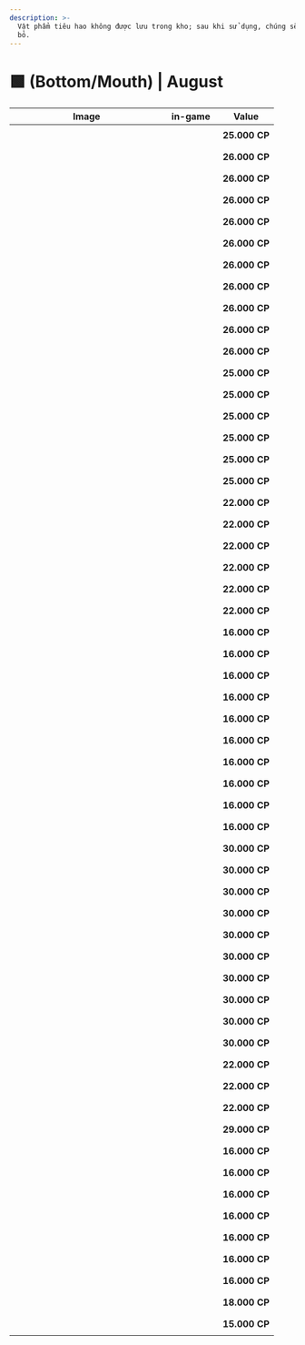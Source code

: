 ```yaml
---
description: >-
  Vật phẩm tiêu hao không được lưu trong kho; sau khi sử dụng, chúng sẽ bị loại
  bỏ.
---
```


# 🟩 (Bottom/Mouth) | August

<table><thead><tr><th width="255.6666259765625">Image</th><th>in-game</th><th>Value</th></tr></thead><tbody><tr><td><div><figure><img src="https://2519823574-files.gitbook.io/~/files/v0/b/gitbook-x-prod.appspot.com/o/spaces%2FcRMWNBzOKVfDmKU3tkwa%2Fuploads%2FHVieVV24ijaE63BRw6vW%2Fa1.png?alt=media&#x26;token=97d949f6-e22f-4632-b741-e1843e758181" alt=""><figcaption></figcaption></figure></div></td><td><div><figure><img src="https://2519823574-files.gitbook.io/~/files/v0/b/gitbook-x-prod.appspot.com/o/spaces%2FcRMWNBzOKVfDmKU3tkwa%2Fuploads%2FdZkq2J9abssCukhQpYow%2F1.gif?alt=media&#x26;token=447c6c38-f28f-4be6-b50c-29bca8faf948" alt=""><figcaption></figcaption></figure></div></td><td><strong>25.000 CP</strong></td></tr><tr><td><div><figure><img src="https://2519823574-files.gitbook.io/~/files/v0/b/gitbook-x-prod.appspot.com/o/spaces%2FcRMWNBzOKVfDmKU3tkwa%2Fuploads%2Fi9HKGVpaHVRXOKXesk0F%2Fa2.png?alt=media&#x26;token=c1491bc8-6c69-4579-9018-bc898ae651b3" alt=""><figcaption></figcaption></figure></div></td><td><div><figure><img src="https://2519823574-files.gitbook.io/~/files/v0/b/gitbook-x-prod.appspot.com/o/spaces%2FcRMWNBzOKVfDmKU3tkwa%2Fuploads%2FKi6sfJAk94FGCmKCJdZB%2F2.gif?alt=media&#x26;token=b3323625-45d1-4024-9bc3-c24934044f90" alt=""><figcaption></figcaption></figure></div></td><td><strong>26.000 CP</strong></td></tr><tr><td><div><figure><img src="https://2519823574-files.gitbook.io/~/files/v0/b/gitbook-x-prod.appspot.com/o/spaces%2FcRMWNBzOKVfDmKU3tkwa%2Fuploads%2FhouJdhhIXS4NEHFi6Vwt%2Fa3.png?alt=media&#x26;token=336f8e2d-6f72-4dbe-a808-72c517546500" alt=""><figcaption></figcaption></figure></div></td><td><div><figure><img src="https://2519823574-files.gitbook.io/~/files/v0/b/gitbook-x-prod.appspot.com/o/spaces%2FcRMWNBzOKVfDmKU3tkwa%2Fuploads%2FwVRIFSIhxJQVmuB2yjSS%2F3.gif?alt=media&#x26;token=4a5f1b39-de0e-40a7-a333-a989d18f39f4" alt=""><figcaption></figcaption></figure></div></td><td><strong>26.000 CP</strong></td></tr><tr><td><div><figure><img src="https://2519823574-files.gitbook.io/~/files/v0/b/gitbook-x-prod.appspot.com/o/spaces%2FcRMWNBzOKVfDmKU3tkwa%2Fuploads%2FWyrVqoszTYcjryBGZpRK%2Fa4.png?alt=media&#x26;token=d5cc6705-2543-41e2-b64c-8cc578e1510c" alt=""><figcaption></figcaption></figure></div></td><td><div><figure><img src="https://2519823574-files.gitbook.io/~/files/v0/b/gitbook-x-prod.appspot.com/o/spaces%2FcRMWNBzOKVfDmKU3tkwa%2Fuploads%2FayWdexAZJykAb1E5fpYD%2F4.gif?alt=media&#x26;token=65b3fb1a-2c67-4327-9769-c878b0c428ed" alt=""><figcaption></figcaption></figure></div></td><td><strong>26.000 CP</strong></td></tr><tr><td><div><figure><img src="https://2519823574-files.gitbook.io/~/files/v0/b/gitbook-x-prod.appspot.com/o/spaces%2FcRMWNBzOKVfDmKU3tkwa%2Fuploads%2F4Gs4tZOn1qqeVU9gVn8y%2Fa5.png?alt=media&#x26;token=b2a1adee-2636-46a1-81ca-a7811b8b6a25" alt=""><figcaption></figcaption></figure></div></td><td><div><figure><img src="https://2519823574-files.gitbook.io/~/files/v0/b/gitbook-x-prod.appspot.com/o/spaces%2FcRMWNBzOKVfDmKU3tkwa%2Fuploads%2FbjzRBb5koyZEhv8Dwp3D%2F5.gif?alt=media&#x26;token=d7f109ae-3f43-4ff5-baa8-c8ab334ba219" alt=""><figcaption></figcaption></figure></div></td><td><strong>26.000 CP</strong></td></tr><tr><td><div><figure><img src="https://2519823574-files.gitbook.io/~/files/v0/b/gitbook-x-prod.appspot.com/o/spaces%2FcRMWNBzOKVfDmKU3tkwa%2Fuploads%2FbWI8ZWozhoZKg9s9glc7%2Fa6.png?alt=media&#x26;token=515c53ba-4594-43c5-ba2e-a573fd629c1a" alt=""><figcaption></figcaption></figure></div></td><td><div><figure><img src="https://2519823574-files.gitbook.io/~/files/v0/b/gitbook-x-prod.appspot.com/o/spaces%2FcRMWNBzOKVfDmKU3tkwa%2Fuploads%2FZGTg2mMZwpa44bhNL105%2F6.gif?alt=media&#x26;token=c1bae533-8796-43f8-9aa2-9206bc778e10" alt=""><figcaption></figcaption></figure></div></td><td><strong>26.000 CP</strong></td></tr><tr><td><div><figure><img src="https://2519823574-files.gitbook.io/~/files/v0/b/gitbook-x-prod.appspot.com/o/spaces%2FcRMWNBzOKVfDmKU3tkwa%2Fuploads%2FLQ9q8SsvjrRoI54SYi9Z%2Fa7.png?alt=media&#x26;token=2a230de4-6dec-4b85-8790-bfbf26de56ec" alt=""><figcaption></figcaption></figure></div></td><td><div><figure><img src="https://2519823574-files.gitbook.io/~/files/v0/b/gitbook-x-prod.appspot.com/o/spaces%2FcRMWNBzOKVfDmKU3tkwa%2Fuploads%2Fqrw74bmCg3MmSPZoF7ig%2F7.gif?alt=media&#x26;token=141d4b3c-6a6c-4a44-8d7e-b3b5d6a7bfcd" alt=""><figcaption></figcaption></figure></div></td><td><strong>26.000 CP</strong></td></tr><tr><td><div><figure><img src="https://2519823574-files.gitbook.io/~/files/v0/b/gitbook-x-prod.appspot.com/o/spaces%2FcRMWNBzOKVfDmKU3tkwa%2Fuploads%2Fqap8V47qW46WqTldP5YP%2Fa8.png?alt=media&#x26;token=b8e57a84-6a92-4cbe-8372-a91c8dd5eade" alt=""><figcaption></figcaption></figure></div></td><td><div><figure><img src="https://2519823574-files.gitbook.io/~/files/v0/b/gitbook-x-prod.appspot.com/o/spaces%2FcRMWNBzOKVfDmKU3tkwa%2Fuploads%2FLZqxkJDFp2ZVeJaxmeTw%2F8.gif?alt=media&#x26;token=5400dc50-cd7d-4305-b339-2db04a5d42ef" alt=""><figcaption></figcaption></figure></div></td><td><strong>26.000 CP</strong></td></tr><tr><td><div><figure><img src="https://2519823574-files.gitbook.io/~/files/v0/b/gitbook-x-prod.appspot.com/o/spaces%2FcRMWNBzOKVfDmKU3tkwa%2Fuploads%2F0fXenZ7m82AwMmSBvYAB%2Fa9.png?alt=media&#x26;token=dd978abf-9a5a-47a5-a3e5-9195b3ac76ac" alt=""><figcaption></figcaption></figure></div></td><td><div><figure><img src="https://2519823574-files.gitbook.io/~/files/v0/b/gitbook-x-prod.appspot.com/o/spaces%2FcRMWNBzOKVfDmKU3tkwa%2Fuploads%2FUlGmf0ufqKLEUYKDhvUJ%2F9.gif?alt=media&#x26;token=28022605-80da-4f25-be6b-6a3184728005" alt=""><figcaption></figcaption></figure></div></td><td><strong>26.000 CP</strong></td></tr><tr><td><div><figure><img src="https://2519823574-files.gitbook.io/~/files/v0/b/gitbook-x-prod.appspot.com/o/spaces%2FcRMWNBzOKVfDmKU3tkwa%2Fuploads%2FQVlGCnDkjPVIEPWVw3Ue%2Fa10.png?alt=media&#x26;token=4bb33533-d252-49e3-a9eb-3d4006a5f0af" alt=""><figcaption></figcaption></figure></div></td><td><div><figure><img src="https://2519823574-files.gitbook.io/~/files/v0/b/gitbook-x-prod.appspot.com/o/spaces%2FcRMWNBzOKVfDmKU3tkwa%2Fuploads%2FP8DWH4CrMHKoMnmSo6Sr%2F10.gif?alt=media&#x26;token=a98ec0cf-05a3-4b89-a540-d1b5938644bd" alt=""><figcaption></figcaption></figure></div></td><td><strong>26.000 CP</strong></td></tr><tr><td><div><figure><img src="https://2519823574-files.gitbook.io/~/files/v0/b/gitbook-x-prod.appspot.com/o/spaces%2FcRMWNBzOKVfDmKU3tkwa%2Fuploads%2FqpQMAd69tPwyAxCXwTYy%2Fa11.png?alt=media&#x26;token=2a8ab0d4-8b90-4825-8a6d-488830342450" alt=""><figcaption></figcaption></figure></div></td><td><div><figure><img src="https://2519823574-files.gitbook.io/~/files/v0/b/gitbook-x-prod.appspot.com/o/spaces%2FcRMWNBzOKVfDmKU3tkwa%2Fuploads%2FbNNdFkIlNcoUnPH1lzeI%2F11.gif?alt=media&#x26;token=8974c4d1-4e32-4dae-b491-e32cfde20772" alt=""><figcaption></figcaption></figure></div></td><td><strong>26.000 CP</strong></td></tr><tr><td><div><figure><img src="https://2519823574-files.gitbook.io/~/files/v0/b/gitbook-x-prod.appspot.com/o/spaces%2FcRMWNBzOKVfDmKU3tkwa%2Fuploads%2FORabnIBjF1GdK6wEyBp0%2Fimage.png?alt=media&#x26;token=9f638db7-3c35-4483-9cac-9b2570c3da97" alt=""><figcaption></figcaption></figure></div></td><td><div><figure><img src="https://2519823574-files.gitbook.io/~/files/v0/b/gitbook-x-prod.appspot.com/o/spaces%2FcRMWNBzOKVfDmKU3tkwa%2Fuploads%2FahIqra4JzMmuGUnaKBts%2F1.gif?alt=media&#x26;token=36731e27-ec72-4942-b5b0-757ff34bf027" alt=""><figcaption></figcaption></figure></div></td><td><strong>25.000 CP</strong></td></tr><tr><td><div><figure><img src="https://2519823574-files.gitbook.io/~/files/v0/b/gitbook-x-prod.appspot.com/o/spaces%2FcRMWNBzOKVfDmKU3tkwa%2Fuploads%2F7vBdz9hax70qLC5gEoO1%2Fimage.png?alt=media&#x26;token=73f784eb-f4ad-4374-9ca7-36e259b38f6b" alt=""><figcaption></figcaption></figure></div></td><td><div><figure><img src="https://2519823574-files.gitbook.io/~/files/v0/b/gitbook-x-prod.appspot.com/o/spaces%2FcRMWNBzOKVfDmKU3tkwa%2Fuploads%2F6brxgmd0vjGVVa8YqRYJ%2F2.gif?alt=media&#x26;token=d5e51589-9ebe-4535-8e34-3e03b42d068e" alt=""><figcaption></figcaption></figure></div></td><td><strong>25.000 CP</strong></td></tr><tr><td><div><figure><img src="https://2519823574-files.gitbook.io/~/files/v0/b/gitbook-x-prod.appspot.com/o/spaces%2FcRMWNBzOKVfDmKU3tkwa%2Fuploads%2FTRQYlDlEDfKB9CiVWeR7%2Fimage.png?alt=media&#x26;token=7c129a1c-ce91-484f-8ddc-e549d18439f7" alt=""><figcaption></figcaption></figure></div></td><td><div><figure><img src="https://2519823574-files.gitbook.io/~/files/v0/b/gitbook-x-prod.appspot.com/o/spaces%2FcRMWNBzOKVfDmKU3tkwa%2Fuploads%2FPIBKUJFzyeBC5m8Eb8EH%2F3.gif?alt=media&#x26;token=52a6c5e1-2d00-4327-90d3-dde6c108b53b" alt=""><figcaption></figcaption></figure></div></td><td><strong>25.000 CP</strong></td></tr><tr><td><div><figure><img src="https://2519823574-files.gitbook.io/~/files/v0/b/gitbook-x-prod.appspot.com/o/spaces%2FcRMWNBzOKVfDmKU3tkwa%2Fuploads%2Fax7PIrmg5HVBJbkYapgC%2Fimage.png?alt=media&#x26;token=09cb4129-67e1-4196-a91c-3caa917ff45c" alt=""><figcaption></figcaption></figure></div></td><td><div><figure><img src="https://2519823574-files.gitbook.io/~/files/v0/b/gitbook-x-prod.appspot.com/o/spaces%2FcRMWNBzOKVfDmKU3tkwa%2Fuploads%2FtrqQ8dREMngfqYr3JObp%2F4.gif?alt=media&#x26;token=9b736f5a-f0a5-472c-b73f-877ff624a821" alt=""><figcaption></figcaption></figure></div></td><td><strong>25.000 CP</strong></td></tr><tr><td><div><figure><img src="https://2519823574-files.gitbook.io/~/files/v0/b/gitbook-x-prod.appspot.com/o/spaces%2FcRMWNBzOKVfDmKU3tkwa%2Fuploads%2FkHydcb6UvNlOU16uv5y5%2Fimage.png?alt=media&#x26;token=12c7e517-9947-47f9-9a5e-50410a8e667a" alt=""><figcaption></figcaption></figure></div></td><td><div><figure><img src="https://2519823574-files.gitbook.io/~/files/v0/b/gitbook-x-prod.appspot.com/o/spaces%2FcRMWNBzOKVfDmKU3tkwa%2Fuploads%2FQN5jRRMoYmqNL6mV1kKz%2F5.gif?alt=media&#x26;token=88071627-5b7b-4c70-ac18-691c41b7605d" alt=""><figcaption></figcaption></figure></div></td><td><strong>25.000 CP</strong></td></tr><tr><td><div><figure><img src="https://2519823574-files.gitbook.io/~/files/v0/b/gitbook-x-prod.appspot.com/o/spaces%2FcRMWNBzOKVfDmKU3tkwa%2Fuploads%2F8ga9XCpaxrFyciuuDReV%2Fimage.png?alt=media&#x26;token=888ceb4f-0dca-4391-8e29-22010c14de67" alt=""><figcaption></figcaption></figure></div></td><td><div><figure><img src="https://2519823574-files.gitbook.io/~/files/v0/b/gitbook-x-prod.appspot.com/o/spaces%2FcRMWNBzOKVfDmKU3tkwa%2Fuploads%2FmU3tm22z6egpn7bif86Z%2F6.gif?alt=media&#x26;token=6556e795-00c3-46eb-93b4-05e64efa18eb" alt=""><figcaption></figcaption></figure></div></td><td><strong>25.000 CP</strong></td></tr><tr><td><div><figure><img src="https://2519823574-files.gitbook.io/~/files/v0/b/gitbook-x-prod.appspot.com/o/spaces%2FcRMWNBzOKVfDmKU3tkwa%2Fuploads%2Fljratk0gbJkGBpuEGQa7%2Fimage.png?alt=media&#x26;token=ef511e8d-b7b8-4d09-8ae6-89b0438735f7" alt=""><figcaption></figcaption></figure></div></td><td><div><figure><img src="https://2519823574-files.gitbook.io/~/files/v0/b/gitbook-x-prod.appspot.com/o/spaces%2FcRMWNBzOKVfDmKU3tkwa%2Fuploads%2FOantpTkWyCyrbtR5fEPV%2F7.gif?alt=media&#x26;token=7bba128d-f0c9-45e1-b3aa-4889663a1302" alt=""><figcaption></figcaption></figure></div></td><td><strong>22.000 CP</strong></td></tr><tr><td><div><figure><img src="https://2519823574-files.gitbook.io/~/files/v0/b/gitbook-x-prod.appspot.com/o/spaces%2FcRMWNBzOKVfDmKU3tkwa%2Fuploads%2FTKdxCYpTPtGcAbzSqwU2%2Fimage.png?alt=media&#x26;token=409bbc51-cab7-4c03-8a0a-75f5fc9565d9" alt=""><figcaption></figcaption></figure></div></td><td><div><figure><img src="https://2519823574-files.gitbook.io/~/files/v0/b/gitbook-x-prod.appspot.com/o/spaces%2FcRMWNBzOKVfDmKU3tkwa%2Fuploads%2Fc9YLwPt4FRF7NMfHtDMQ%2F8.gif?alt=media&#x26;token=401cea12-4196-4ea9-8df1-ba96be8481d2" alt=""><figcaption></figcaption></figure></div></td><td><strong>22.000 CP</strong></td></tr><tr><td><div><figure><img src="https://2519823574-files.gitbook.io/~/files/v0/b/gitbook-x-prod.appspot.com/o/spaces%2FcRMWNBzOKVfDmKU3tkwa%2Fuploads%2Fk2WQ0lKHnPLnrGnhq0v4%2Fimage.png?alt=media&#x26;token=c5faf286-0736-4a30-8fc7-22104ad6eb85" alt=""><figcaption></figcaption></figure></div></td><td><div><figure><img src="https://2519823574-files.gitbook.io/~/files/v0/b/gitbook-x-prod.appspot.com/o/spaces%2FcRMWNBzOKVfDmKU3tkwa%2Fuploads%2FXHOPBMyBRlvGGoljTGhj%2F9.gif?alt=media&#x26;token=2f370061-3ed4-4a8f-94da-1538d7dec793" alt=""><figcaption></figcaption></figure></div></td><td><strong>22.000 CP</strong></td></tr><tr><td><div><figure><img src="https://2519823574-files.gitbook.io/~/files/v0/b/gitbook-x-prod.appspot.com/o/spaces%2FcRMWNBzOKVfDmKU3tkwa%2Fuploads%2FzMq2Qx7v73cnpg033riP%2Fimage.png?alt=media&#x26;token=8d52d900-60f8-4ec1-be17-5f5a935038a3" alt=""><figcaption></figcaption></figure></div></td><td><div><figure><img src="https://2519823574-files.gitbook.io/~/files/v0/b/gitbook-x-prod.appspot.com/o/spaces%2FcRMWNBzOKVfDmKU3tkwa%2Fuploads%2FEFeducEdJoTsXvLYbvs1%2F10.gif?alt=media&#x26;token=595ff835-ec72-4eaa-8ec3-255ca8d4ef72" alt=""><figcaption></figcaption></figure></div></td><td><strong>22.000 CP</strong></td></tr><tr><td><div><figure><img src="https://2519823574-files.gitbook.io/~/files/v0/b/gitbook-x-prod.appspot.com/o/spaces%2FcRMWNBzOKVfDmKU3tkwa%2Fuploads%2FZv0zvzQDfQ6Z5USSwRn3%2Fimage.png?alt=media&#x26;token=edd688d0-3d40-4a11-9c12-91c6e8e6f705" alt=""><figcaption></figcaption></figure></div></td><td><div><figure><img src="https://2519823574-files.gitbook.io/~/files/v0/b/gitbook-x-prod.appspot.com/o/spaces%2FcRMWNBzOKVfDmKU3tkwa%2Fuploads%2FvrBPHpbsb708jiVvcTau%2F11.gif?alt=media&#x26;token=f0390f01-595d-46b1-8bc4-4f8d09a0577c" alt=""><figcaption></figcaption></figure></div></td><td><strong>22.000 CP</strong></td></tr><tr><td><div><figure><img src="https://2519823574-files.gitbook.io/~/files/v0/b/gitbook-x-prod.appspot.com/o/spaces%2FcRMWNBzOKVfDmKU3tkwa%2Fuploads%2FwPaTZfAsM3M3Kovx6uqw%2Fimage.png?alt=media&#x26;token=3a965cbd-8d85-46f5-9992-ba6623a301b3" alt=""><figcaption></figcaption></figure></div></td><td><div><figure><img src="https://2519823574-files.gitbook.io/~/files/v0/b/gitbook-x-prod.appspot.com/o/spaces%2FcRMWNBzOKVfDmKU3tkwa%2Fuploads%2FzsioW9NFXCfh68d8JdZK%2F12.gif?alt=media&#x26;token=253dcdaa-6466-41b9-9c4e-b530d8b83f42" alt=""><figcaption></figcaption></figure></div></td><td><strong>22.000 CP</strong></td></tr><tr><td><div><figure><img src="https://2519823574-files.gitbook.io/~/files/v0/b/gitbook-x-prod.appspot.com/o/spaces%2FcRMWNBzOKVfDmKU3tkwa%2Fuploads%2Fqg9W8hEkXlM76KiaAXM7%2Fimage.png?alt=media&#x26;token=1cdf9582-448a-47d9-a690-d00e3ea59323" alt=""><figcaption></figcaption></figure></div></td><td><div><figure><img src="https://2519823574-files.gitbook.io/~/files/v0/b/gitbook-x-prod.appspot.com/o/spaces%2FcRMWNBzOKVfDmKU3tkwa%2Fuploads%2FIb4NI7azU8OTtUJBTpci%2F14.gif?alt=media&#x26;token=14a0f173-1b06-4e30-8b5f-dcd50389496c" alt=""><figcaption></figcaption></figure></div></td><td><strong>16.000 CP</strong></td></tr><tr><td><div><figure><img src="https://2519823574-files.gitbook.io/~/files/v0/b/gitbook-x-prod.appspot.com/o/spaces%2FcRMWNBzOKVfDmKU3tkwa%2Fuploads%2FNAGgL1Cozk3vRNq5DkfC%2Fimage.png?alt=media&#x26;token=5599fb22-8cd5-4e36-992f-d4abb94033b0" alt=""><figcaption></figcaption></figure></div></td><td><div><figure><img src="https://2519823574-files.gitbook.io/~/files/v0/b/gitbook-x-prod.appspot.com/o/spaces%2FcRMWNBzOKVfDmKU3tkwa%2Fuploads%2FqBr0yJYlC5dtaExRsgsz%2F15.gif?alt=media&#x26;token=6db12b0a-8ba1-4fa7-a5de-9a4de2819202" alt=""><figcaption></figcaption></figure></div></td><td><strong>16.000 CP</strong></td></tr><tr><td><div><figure><img src="https://2519823574-files.gitbook.io/~/files/v0/b/gitbook-x-prod.appspot.com/o/spaces%2FcRMWNBzOKVfDmKU3tkwa%2Fuploads%2FzQiUPdiQlkCBQ6GHHQ9o%2Fimage.png?alt=media&#x26;token=6a08c26a-8c0e-43f8-bb11-95257b42808d" alt=""><figcaption></figcaption></figure></div></td><td><div><figure><img src="https://2519823574-files.gitbook.io/~/files/v0/b/gitbook-x-prod.appspot.com/o/spaces%2FcRMWNBzOKVfDmKU3tkwa%2Fuploads%2Fv88bNoogTAGFycfsVdKt%2F16.gif?alt=media&#x26;token=ded00de4-b16d-4276-871f-ff6e14ef6b7c" alt=""><figcaption></figcaption></figure></div></td><td><strong>16.000 CP</strong></td></tr><tr><td><div><figure><img src="https://2519823574-files.gitbook.io/~/files/v0/b/gitbook-x-prod.appspot.com/o/spaces%2FcRMWNBzOKVfDmKU3tkwa%2Fuploads%2FlXf7RPXvhxjtnBKyazq8%2Fimage.png?alt=media&#x26;token=11766560-b5c6-4225-bd4f-45e0541dcdb7" alt=""><figcaption></figcaption></figure></div></td><td><div><figure><img src="https://2519823574-files.gitbook.io/~/files/v0/b/gitbook-x-prod.appspot.com/o/spaces%2FcRMWNBzOKVfDmKU3tkwa%2Fuploads%2FOZc6k23Z1LbmpDY25IsZ%2F17.gif?alt=media&#x26;token=f011912a-d3f5-4444-80e8-af0647d23158" alt=""><figcaption></figcaption></figure></div></td><td><strong>16.000 CP</strong></td></tr><tr><td><div><figure><img src="https://2519823574-files.gitbook.io/~/files/v0/b/gitbook-x-prod.appspot.com/o/spaces%2FcRMWNBzOKVfDmKU3tkwa%2Fuploads%2FIChKKMdxQJWHXqKRtiRo%2Fimage.png?alt=media&#x26;token=90695035-2ffc-4a40-a510-dbd34fc7823f" alt=""><figcaption></figcaption></figure></div></td><td><div><figure><img src="https://2519823574-files.gitbook.io/~/files/v0/b/gitbook-x-prod.appspot.com/o/spaces%2FcRMWNBzOKVfDmKU3tkwa%2Fuploads%2FXd1cCSZ4Tjt8QZuRMz1v%2F18.gif?alt=media&#x26;token=27e40333-9f2a-47b2-ad63-b5968b409a7a" alt=""><figcaption></figcaption></figure></div></td><td><strong>16.000 CP</strong></td></tr><tr><td><div><figure><img src="https://2519823574-files.gitbook.io/~/files/v0/b/gitbook-x-prod.appspot.com/o/spaces%2FcRMWNBzOKVfDmKU3tkwa%2Fuploads%2FyTZUWi8tIKjkKR12btIv%2Fimage.png?alt=media&#x26;token=90f1cce6-d91e-431a-8e38-8300de1b80f6" alt=""><figcaption></figcaption></figure></div></td><td><div><figure><img src="https://2519823574-files.gitbook.io/~/files/v0/b/gitbook-x-prod.appspot.com/o/spaces%2FcRMWNBzOKVfDmKU3tkwa%2Fuploads%2F1Om0x4JghkJAbbmuw69p%2F19.gif?alt=media&#x26;token=bcd4e521-f9c1-4c0a-acce-18325d16a12d" alt=""><figcaption></figcaption></figure></div></td><td><strong>16.000 CP</strong></td></tr><tr><td><div><figure><img src="https://2519823574-files.gitbook.io/~/files/v0/b/gitbook-x-prod.appspot.com/o/spaces%2FcRMWNBzOKVfDmKU3tkwa%2Fuploads%2FuEtuJ5lod4Fnt8WQEA46%2Fimage.png?alt=media&#x26;token=fe54dd66-e2df-4544-881c-48070ef4a154" alt=""><figcaption></figcaption></figure></div></td><td><div><figure><img src="https://2519823574-files.gitbook.io/~/files/v0/b/gitbook-x-prod.appspot.com/o/spaces%2FcRMWNBzOKVfDmKU3tkwa%2Fuploads%2Feq7Jok09ngUrA4UaWxYI%2F20.gif?alt=media&#x26;token=cb56490a-301e-4f37-b5c0-c15f09e4179c" alt=""><figcaption></figcaption></figure></div></td><td><strong>16.000 CP</strong></td></tr><tr><td><div><figure><img src="https://2519823574-files.gitbook.io/~/files/v0/b/gitbook-x-prod.appspot.com/o/spaces%2FcRMWNBzOKVfDmKU3tkwa%2Fuploads%2F4ei4lPTwyxYuVpLpk4S6%2Fimage.png?alt=media&#x26;token=956b7f74-e72f-4d51-81b0-e0e2b0b3303d" alt=""><figcaption></figcaption></figure></div></td><td><div><figure><img src="https://2519823574-files.gitbook.io/~/files/v0/b/gitbook-x-prod.appspot.com/o/spaces%2FcRMWNBzOKVfDmKU3tkwa%2Fuploads%2FEU884axJJBCULwGBDCNV%2F21.gif?alt=media&#x26;token=5c2bc72d-c85a-4d27-90f5-6e208528464c" alt=""><figcaption></figcaption></figure></div></td><td><strong>16.000 CP</strong></td></tr><tr><td><div><figure><img src="https://2519823574-files.gitbook.io/~/files/v0/b/gitbook-x-prod.appspot.com/o/spaces%2FcRMWNBzOKVfDmKU3tkwa%2Fuploads%2FJaWzdTXV0ezWpz71LB8r%2Fimage.png?alt=media&#x26;token=56505de9-dd56-427e-8561-26c2bd3e5e36" alt=""><figcaption></figcaption></figure></div></td><td><div><figure><img src="https://2519823574-files.gitbook.io/~/files/v0/b/gitbook-x-prod.appspot.com/o/spaces%2FcRMWNBzOKVfDmKU3tkwa%2Fuploads%2F7nw6GWjgFg4INypM7q8x%2F22.gif?alt=media&#x26;token=58dfffff-c6db-4137-a214-9ba0bd10fee1" alt=""><figcaption></figcaption></figure></div></td><td><strong>16.000 CP</strong></td></tr><tr><td><div><figure><img src="https://2519823574-files.gitbook.io/~/files/v0/b/gitbook-x-prod.appspot.com/o/spaces%2FcRMWNBzOKVfDmKU3tkwa%2Fuploads%2F2lQWsRunNakhjw4Z46tZ%2Fimage.png?alt=media&#x26;token=3f3dbe4b-a77e-4f4c-9e70-732f4991214b" alt=""><figcaption></figcaption></figure></div></td><td><div><figure><img src="https://2519823574-files.gitbook.io/~/files/v0/b/gitbook-x-prod.appspot.com/o/spaces%2FcRMWNBzOKVfDmKU3tkwa%2Fuploads%2Fr03bOqCC71j6pbGyGcf6%2F23.gif?alt=media&#x26;token=bc32dcab-ec33-4223-bcce-e0e9a1427bfa" alt=""><figcaption></figcaption></figure></div></td><td><strong>16.000 CP</strong></td></tr><tr><td><div><figure><img src="https://2519823574-files.gitbook.io/~/files/v0/b/gitbook-x-prod.appspot.com/o/spaces%2FcRMWNBzOKVfDmKU3tkwa%2Fuploads%2F5sQxvLBDxvYk3ipDpHUi%2Fimage.png?alt=media&#x26;token=d1792404-2948-4917-9e87-91a84fa6ae8b" alt=""><figcaption></figcaption></figure></div></td><td><div><figure><img src="https://2519823574-files.gitbook.io/~/files/v0/b/gitbook-x-prod.appspot.com/o/spaces%2FcRMWNBzOKVfDmKU3tkwa%2Fuploads%2FelEJBUORXURW4hwq5oRP%2F24.gif?alt=media&#x26;token=4d3a245a-0ba5-4bc7-86a4-1f5a5b39b2ec" alt=""><figcaption></figcaption></figure></div></td><td><strong>30.000 CP</strong></td></tr><tr><td><div><figure><img src="https://2519823574-files.gitbook.io/~/files/v0/b/gitbook-x-prod.appspot.com/o/spaces%2FcRMWNBzOKVfDmKU3tkwa%2Fuploads%2FseqDGeFwGeu8UTxfaT6U%2Fimage.png?alt=media&#x26;token=07af2a2f-294d-4cea-a0dd-ea4d28ec90e5" alt=""><figcaption></figcaption></figure></div></td><td><div><figure><img src="https://2519823574-files.gitbook.io/~/files/v0/b/gitbook-x-prod.appspot.com/o/spaces%2FcRMWNBzOKVfDmKU3tkwa%2Fuploads%2FJ8FqL3H4mdcQ3UH6Q7ni%2F25.gif?alt=media&#x26;token=3b7152b6-64b1-4f1b-b066-261e6f15cfc4" alt=""><figcaption></figcaption></figure></div></td><td><strong>30.000 CP</strong></td></tr><tr><td><div><figure><img src="https://2519823574-files.gitbook.io/~/files/v0/b/gitbook-x-prod.appspot.com/o/spaces%2FcRMWNBzOKVfDmKU3tkwa%2Fuploads%2FzKaI4ZFJ9BoidwhWpgig%2Fimage.png?alt=media&#x26;token=56c69b68-0dce-47d5-a9c6-ff62cc659c79" alt=""><figcaption></figcaption></figure></div></td><td><div><figure><img src="https://2519823574-files.gitbook.io/~/files/v0/b/gitbook-x-prod.appspot.com/o/spaces%2FcRMWNBzOKVfDmKU3tkwa%2Fuploads%2FfvVHWknZxnBwD7V6QrvB%2F26.gif?alt=media&#x26;token=d49a678d-3227-4a13-844c-7d57ecc8e084" alt=""><figcaption></figcaption></figure></div></td><td><strong>30.000 CP</strong></td></tr><tr><td><div><figure><img src="https://2519823574-files.gitbook.io/~/files/v0/b/gitbook-x-prod.appspot.com/o/spaces%2FcRMWNBzOKVfDmKU3tkwa%2Fuploads%2FXiGN2R0gt9PEOIewTvqv%2Fimage.png?alt=media&#x26;token=f92085a5-bf46-4e91-9437-a9371e464ea4" alt=""><figcaption></figcaption></figure></div></td><td><div><figure><img src="https://2519823574-files.gitbook.io/~/files/v0/b/gitbook-x-prod.appspot.com/o/spaces%2FcRMWNBzOKVfDmKU3tkwa%2Fuploads%2FenpspVRADSzFueHCQjHu%2F27.gif?alt=media&#x26;token=07d2b6ce-d02e-4536-ba3e-bd9c457ca054" alt=""><figcaption></figcaption></figure></div></td><td><strong>30.000 CP</strong></td></tr><tr><td><div><figure><img src="https://2519823574-files.gitbook.io/~/files/v0/b/gitbook-x-prod.appspot.com/o/spaces%2FcRMWNBzOKVfDmKU3tkwa%2Fuploads%2FTKWHHQJ8zElpUQoFFU3d%2Fimage.png?alt=media&#x26;token=05b9486c-39ac-4f93-95a8-8417c2c6d6a8" alt=""><figcaption></figcaption></figure></div></td><td><div><figure><img src="https://2519823574-files.gitbook.io/~/files/v0/b/gitbook-x-prod.appspot.com/o/spaces%2FcRMWNBzOKVfDmKU3tkwa%2Fuploads%2F7HtBwv10tXgI4ZJRE88O%2F28.gif?alt=media&#x26;token=682179e6-b1cd-4396-a06b-bfc0c7038a75" alt=""><figcaption></figcaption></figure></div></td><td><strong>30.000 CP</strong></td></tr><tr><td><div><figure><img src="https://2519823574-files.gitbook.io/~/files/v0/b/gitbook-x-prod.appspot.com/o/spaces%2FcRMWNBzOKVfDmKU3tkwa%2Fuploads%2F1JEWZL08MS0vsyZCQZ2p%2Fimage.png?alt=media&#x26;token=5456486a-a400-46e4-b6a1-779a30040d68" alt=""><figcaption></figcaption></figure></div></td><td><div><figure><img src="https://2519823574-files.gitbook.io/~/files/v0/b/gitbook-x-prod.appspot.com/o/spaces%2FcRMWNBzOKVfDmKU3tkwa%2Fuploads%2FxcnAuu7EbM9ZDvQBY2dI%2F29.gif?alt=media&#x26;token=6c77b6a3-b88c-4805-b95b-71e666d08623" alt=""><figcaption></figcaption></figure></div></td><td><strong>30.000 CP</strong></td></tr><tr><td><div><figure><img src="https://2519823574-files.gitbook.io/~/files/v0/b/gitbook-x-prod.appspot.com/o/spaces%2FcRMWNBzOKVfDmKU3tkwa%2Fuploads%2FSAQhVr02RcMBaLBJFjhb%2Fimage.png?alt=media&#x26;token=55b670fc-e345-4b25-91a0-362f7db6155d" alt=""><figcaption></figcaption></figure></div></td><td><div><figure><img src="https://2519823574-files.gitbook.io/~/files/v0/b/gitbook-x-prod.appspot.com/o/spaces%2FcRMWNBzOKVfDmKU3tkwa%2Fuploads%2FKP1a9cRBTHY2sEEqsmtJ%2F30.gif?alt=media&#x26;token=00aaa8ad-5460-4e1f-9ada-20f0c34cd69a" alt=""><figcaption></figcaption></figure></div></td><td><strong>30.000 CP</strong></td></tr><tr><td><div><figure><img src="https://2519823574-files.gitbook.io/~/files/v0/b/gitbook-x-prod.appspot.com/o/spaces%2FcRMWNBzOKVfDmKU3tkwa%2Fuploads%2FvK4GDz2R1jVhJGxXF9GM%2Fimage.png?alt=media&#x26;token=e074a931-0c03-46fd-bc51-a3e7a55b74c7" alt=""><figcaption></figcaption></figure></div></td><td><div><figure><img src="https://2519823574-files.gitbook.io/~/files/v0/b/gitbook-x-prod.appspot.com/o/spaces%2FcRMWNBzOKVfDmKU3tkwa%2Fuploads%2FaE1bCuyy9caSySN4pmtr%2F31.gif?alt=media&#x26;token=7f759204-a24e-4b65-bfad-fa26c57c699e" alt=""><figcaption></figcaption></figure></div></td><td><strong>30.000 CP</strong></td></tr><tr><td><div><figure><img src="https://2519823574-files.gitbook.io/~/files/v0/b/gitbook-x-prod.appspot.com/o/spaces%2FcRMWNBzOKVfDmKU3tkwa%2Fuploads%2FQnLya1HG2O02AVVO683v%2Fimage.png?alt=media&#x26;token=d5e77761-7bc4-486d-8215-b37a2863e317" alt=""><figcaption></figcaption></figure></div></td><td><div><figure><img src="https://2519823574-files.gitbook.io/~/files/v0/b/gitbook-x-prod.appspot.com/o/spaces%2FcRMWNBzOKVfDmKU3tkwa%2Fuploads%2FMueKGL6nLO5Vgi55beR4%2F32.gif?alt=media&#x26;token=e4333e45-b7b3-4f11-b97b-bf1d3c5207e3" alt=""><figcaption></figcaption></figure></div></td><td><strong>30.000 CP</strong></td></tr><tr><td><div><figure><img src="https://2519823574-files.gitbook.io/~/files/v0/b/gitbook-x-prod.appspot.com/o/spaces%2FcRMWNBzOKVfDmKU3tkwa%2Fuploads%2FhmNG218zLLDHl3stqJBJ%2Fimage.png?alt=media&#x26;token=441db286-3d26-4456-97d6-8d501ff7d026" alt=""><figcaption></figcaption></figure></div></td><td><div><figure><img src="https://2519823574-files.gitbook.io/~/files/v0/b/gitbook-x-prod.appspot.com/o/spaces%2FcRMWNBzOKVfDmKU3tkwa%2Fuploads%2FGKdbSC2Lj07udKu3ByuJ%2F33.gif?alt=media&#x26;token=c771c009-b208-4ddd-8d77-e548f909142e" alt=""><figcaption></figcaption></figure></div></td><td><strong>30.000 CP</strong></td></tr><tr><td><div><figure><img src="https://2519823574-files.gitbook.io/~/files/v0/b/gitbook-x-prod.appspot.com/o/spaces%2FcRMWNBzOKVfDmKU3tkwa%2Fuploads%2FKWzJHSUHWrOpPCtgWLHE%2Fimage.png?alt=media&#x26;token=cbfce32d-d17c-4797-a4b1-0b35fd55326c" alt=""><figcaption></figcaption></figure></div></td><td><div><figure><img src="https://2519823574-files.gitbook.io/~/files/v0/b/gitbook-x-prod.appspot.com/o/spaces%2FcRMWNBzOKVfDmKU3tkwa%2Fuploads%2FNcA5wsADp6HKfrXePHPL%2F34.gif?alt=media&#x26;token=40e351e3-3628-4bd5-9647-5ff1d87cc34f" alt=""><figcaption></figcaption></figure></div></td><td><strong>22.000 CP</strong></td></tr><tr><td><div><figure><img src="https://2519823574-files.gitbook.io/~/files/v0/b/gitbook-x-prod.appspot.com/o/spaces%2FcRMWNBzOKVfDmKU3tkwa%2Fuploads%2FVrvVzqeeXyemiC4GGPzi%2Fimage.png?alt=media&#x26;token=38cdf09f-0567-4cf2-8126-55508dc9db72" alt=""><figcaption></figcaption></figure></div></td><td><div><figure><img src="https://2519823574-files.gitbook.io/~/files/v0/b/gitbook-x-prod.appspot.com/o/spaces%2FcRMWNBzOKVfDmKU3tkwa%2Fuploads%2F0bkFhnw32jW3jBH5h9M4%2F35.gif?alt=media&#x26;token=95276c38-ce67-4226-86aa-1f59e7240c9e" alt=""><figcaption></figcaption></figure></div></td><td><strong>22.000 CP</strong></td></tr><tr><td><div><figure><img src="https://2519823574-files.gitbook.io/~/files/v0/b/gitbook-x-prod.appspot.com/o/spaces%2FcRMWNBzOKVfDmKU3tkwa%2Fuploads%2FrR8TXoFP3XkouRVPvLsy%2Fimage.png?alt=media&#x26;token=f1025f0e-f23b-495a-80a0-d8dc8570dade" alt=""><figcaption></figcaption></figure></div></td><td><div><figure><img src="https://2519823574-files.gitbook.io/~/files/v0/b/gitbook-x-prod.appspot.com/o/spaces%2FcRMWNBzOKVfDmKU3tkwa%2Fuploads%2FizsavcQxKJNvhGO5RVPs%2F36.gif?alt=media&#x26;token=c3d1ee71-03be-4be4-a2da-096039242246" alt=""><figcaption></figcaption></figure></div></td><td><strong>22.000 CP</strong></td></tr><tr><td><div><figure><img src="https://2519823574-files.gitbook.io/~/files/v0/b/gitbook-x-prod.appspot.com/o/spaces%2FcRMWNBzOKVfDmKU3tkwa%2Fuploads%2Fg8pCXtRaDqA9nrNIU2vE%2Fimage.png?alt=media&#x26;token=89ee5a92-7ab4-4a87-8263-5b4cd16ae7c4" alt=""><figcaption></figcaption></figure></div></td><td><div><figure><img src="https://2519823574-files.gitbook.io/~/files/v0/b/gitbook-x-prod.appspot.com/o/spaces%2FcRMWNBzOKVfDmKU3tkwa%2Fuploads%2F2QekkPHtB1kTucUNz5Ov%2F37.gif?alt=media&#x26;token=e46c4997-38f9-4e19-8cdb-83aaa9b147fe" alt=""><figcaption></figcaption></figure></div></td><td><strong>29.000 CP</strong></td></tr><tr><td><div><figure><img src="https://2519823574-files.gitbook.io/~/files/v0/b/gitbook-x-prod.appspot.com/o/spaces%2FcRMWNBzOKVfDmKU3tkwa%2Fuploads%2FDw2pOCJe0WK3dr3LR3WQ%2Fimage.png?alt=media&#x26;token=66017967-02a6-4ac8-9a21-6a0da5a75d65" alt=""><figcaption></figcaption></figure></div></td><td><div><figure><img src="https://2519823574-files.gitbook.io/~/files/v0/b/gitbook-x-prod.appspot.com/o/spaces%2FcRMWNBzOKVfDmKU3tkwa%2Fuploads%2FkuEnFky9IAZZbGnpvy5w%2F38.gif?alt=media&#x26;token=011cbf69-6f15-4eb4-857f-300b1e9d1e4e" alt=""><figcaption></figcaption></figure></div></td><td><strong>16.000 CP</strong></td></tr><tr><td><div><figure><img src="https://2519823574-files.gitbook.io/~/files/v0/b/gitbook-x-prod.appspot.com/o/spaces%2FcRMWNBzOKVfDmKU3tkwa%2Fuploads%2FDvcashzocBb1rkNco7zk%2Fimage.png?alt=media&#x26;token=95546d58-3f5b-4ba8-af1a-a96559269593" alt=""><figcaption></figcaption></figure></div></td><td><div><figure><img src="https://2519823574-files.gitbook.io/~/files/v0/b/gitbook-x-prod.appspot.com/o/spaces%2FcRMWNBzOKVfDmKU3tkwa%2Fuploads%2FDHLakp7zlZuhyVE0VE68%2F39.gif?alt=media&#x26;token=b7d55f8d-0015-41bf-879b-294dcde66d31" alt=""><figcaption></figcaption></figure></div></td><td><strong>16.000 CP</strong></td></tr><tr><td><div><figure><img src="https://2519823574-files.gitbook.io/~/files/v0/b/gitbook-x-prod.appspot.com/o/spaces%2FcRMWNBzOKVfDmKU3tkwa%2Fuploads%2F0Nlvcx977MMyq78xersT%2Fimage.png?alt=media&#x26;token=b9e46046-2d4e-4950-87fe-70040c1eb2f7" alt=""><figcaption></figcaption></figure></div></td><td><div><figure><img src="https://2519823574-files.gitbook.io/~/files/v0/b/gitbook-x-prod.appspot.com/o/spaces%2FcRMWNBzOKVfDmKU3tkwa%2Fuploads%2FWSIdgESUDBMwuV9mt05l%2F40.gif?alt=media&#x26;token=000e20ff-0f6d-44dd-8261-1a767a6dd8b9" alt=""><figcaption></figcaption></figure></div></td><td><strong>16.000 CP</strong></td></tr><tr><td><div><figure><img src="https://2519823574-files.gitbook.io/~/files/v0/b/gitbook-x-prod.appspot.com/o/spaces%2FcRMWNBzOKVfDmKU3tkwa%2Fuploads%2Fz1df1lCdDnYxl0pj5SQt%2Fimage.png?alt=media&#x26;token=e9584e11-8485-4370-886f-1841ef5abee1" alt=""><figcaption></figcaption></figure></div></td><td><div><figure><img src="https://2519823574-files.gitbook.io/~/files/v0/b/gitbook-x-prod.appspot.com/o/spaces%2FcRMWNBzOKVfDmKU3tkwa%2Fuploads%2FgrEbE5Li9jTweJwiDZJt%2F41.gif?alt=media&#x26;token=2d7196ba-0355-4d59-b288-1fa115b9b3e5" alt=""><figcaption></figcaption></figure></div></td><td><strong>16.000 CP</strong></td></tr><tr><td><div><figure><img src="https://2519823574-files.gitbook.io/~/files/v0/b/gitbook-x-prod.appspot.com/o/spaces%2FcRMWNBzOKVfDmKU3tkwa%2Fuploads%2FNXghH80I4RyAw4RtkLJ4%2Fimage.png?alt=media&#x26;token=dc82d595-24f5-4f84-b6f4-c7c595092392" alt=""><figcaption></figcaption></figure></div></td><td><div><figure><img src="https://2519823574-files.gitbook.io/~/files/v0/b/gitbook-x-prod.appspot.com/o/spaces%2FcRMWNBzOKVfDmKU3tkwa%2Fuploads%2FRBB0ElhrpNK3N52gDcu3%2F42.gif?alt=media&#x26;token=c49d6387-81d5-4743-b3dc-a4e16180a054" alt=""><figcaption></figcaption></figure></div></td><td><strong>16.000 CP</strong></td></tr><tr><td><div><figure><img src="https://2519823574-files.gitbook.io/~/files/v0/b/gitbook-x-prod.appspot.com/o/spaces%2FcRMWNBzOKVfDmKU3tkwa%2Fuploads%2F9gqFuBz5tCVSrS6TlZBe%2Fimage.png?alt=media&#x26;token=f43b1d55-fddf-460f-ae14-22eb697a7749" alt=""><figcaption></figcaption></figure></div></td><td><div><figure><img src="https://2519823574-files.gitbook.io/~/files/v0/b/gitbook-x-prod.appspot.com/o/spaces%2FcRMWNBzOKVfDmKU3tkwa%2Fuploads%2FcOFwFmPbFbe54Pcz3GGR%2F43.gif?alt=media&#x26;token=450e17f8-61f2-4810-8651-c4469a46fcc0" alt=""><figcaption></figcaption></figure></div></td><td><strong>16.000 CP</strong></td></tr><tr><td><div><figure><img src="https://2519823574-files.gitbook.io/~/files/v0/b/gitbook-x-prod.appspot.com/o/spaces%2FcRMWNBzOKVfDmKU3tkwa%2Fuploads%2FKG5Tuob5IEhe4m0zQubo%2Fimage.png?alt=media&#x26;token=58d08125-464c-4c27-b449-6a31f282bce6" alt=""><figcaption></figcaption></figure></div></td><td><div><figure><img src="https://2519823574-files.gitbook.io/~/files/v0/b/gitbook-x-prod.appspot.com/o/spaces%2FcRMWNBzOKVfDmKU3tkwa%2Fuploads%2Ft7pfPulDmsEWGRMacEzv%2F44.gif?alt=media&#x26;token=adef17c7-ebb8-43a5-b228-4ff5aef4f3df" alt=""><figcaption></figcaption></figure></div></td><td><strong>16.000 CP</strong></td></tr><tr><td><div><figure><img src="https://2519823574-files.gitbook.io/~/files/v0/b/gitbook-x-prod.appspot.com/o/spaces%2FcRMWNBzOKVfDmKU3tkwa%2Fuploads%2FRuNnc6Pv5o1az5IGfnHc%2Fimage.png?alt=media&#x26;token=38a03b7a-f05c-4794-aeff-4f5fe6e55c05" alt=""><figcaption></figcaption></figure></div></td><td><div><figure><img src="https://2519823574-files.gitbook.io/~/files/v0/b/gitbook-x-prod.appspot.com/o/spaces%2FcRMWNBzOKVfDmKU3tkwa%2Fuploads%2FAvpaJ4S1wPqgBmdMQBez%2F45.gif?alt=media&#x26;token=4d64c347-4f82-45ca-9531-312a22e9e92a" alt=""><figcaption></figcaption></figure></div></td><td><strong>18.000 CP</strong></td></tr><tr><td><div><figure><img src="https://2519823574-files.gitbook.io/~/files/v0/b/gitbook-x-prod.appspot.com/o/spaces%2FcRMWNBzOKVfDmKU3tkwa%2Fuploads%2F4GnIVzuNPDPp0yBysDBF%2Fimage.png?alt=media&#x26;token=1e76ec8a-1804-4442-958f-bcf60d9c374a" alt=""><figcaption></figcaption></figure></div></td><td><div><figure><img src="https://2519823574-files.gitbook.io/~/files/v0/b/gitbook-x-prod.appspot.com/o/spaces%2FcRMWNBzOKVfDmKU3tkwa%2Fuploads%2F6HROD4Bn7eotQ1WQWqEn%2F46.gif?alt=media&#x26;token=6617e6a9-93e7-4d52-ac4a-7d4c8a526537" alt=""><figcaption></figcaption></figure></div></td><td><strong>15.000 CP</strong></td></tr></tbody></table>
